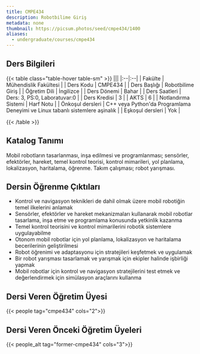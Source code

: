 ```yaml
---
title: CMPE434
description: Robotbilime Giriş
metadata: none
thumbnail: https://picsum.photos/seed/cmpe434/1400
aliases:
  - undergraduate/courses/cmpe434
---
```



## Ders Bilgileri

<!-- prettier-ignore-start -->
{{< table class="table-hover table-sm" >}}
|||
|:--|:--|
| Fakülte | Mühendislik Fakültesi |
| Ders Kodu | CMPE434 |
| Ders Başlığı | Robotbilime Giriş |
| Öğretim Dili | İngilizce |
| Ders Dönemi | Bahar |
| Ders Saatleri | Ders: 3, PS:0, Laboratuvar:0 |
| Ders Kredisi | 3 |
| AKTS | 6 |
| Notlandırma Sistemi | Harf Notu |
| Önkoşul dersleri | C++ veya Python'da Programlama Deneyimi ve Linux tabanlı sistemlere aşinalık |
| Eşkoşul dersleri | Yok |

{{< /table >}}
<!-- prettier-ignore-end -->

## Katalog Tanımı

Mobil robotların tasarlanması, inşa edilmesi ve programlanması; sensörler, efektörler, hareket, temel kontrol teorisi, kontrol mimarileri, yol planlama, lokalizasyon, haritalama, öğrenme. Takım çalışması; robot yarışması.

## Dersin Öğrenme Çıktıları

- Kontrol ve navigasyon teknikleri de dahil olmak üzere mobil robotiğin temel ilkelerini anlamak
- Sensörler, efektörler ve hareket mekanizmaları kullanarak mobil robotlar tasarlama, inşa etme ve programlama konusunda yetkinlik kazanma
- Temel kontrol teorisini ve kontrol mimarilerini robotik sistemlere uygulayabilme
- Otonom mobil robotlar için yol planlama, lokalizasyon ve haritalama becerilerinin geliştirilmesi
- Robot öğrenimi ve adaptasyonu için stratejileri keşfetmek ve uygulamak
- Bir robot yarışması tasarlamak ve yarışmak için ekipler halinde işbirliği yapmak
- Mobil robotlar için kontrol ve navigasyon stratejilerini test etmek ve değerlendirmek için simülasyon araçlarını kullanma

## Dersi Veren Öğretim Üyesi

{{< people tag="cmpe434" cols="2">}}

## Dersi Veren Önceki Öğretim Üyeleri

{{< people_alt tag="former-cmpe434" cols="3">}}